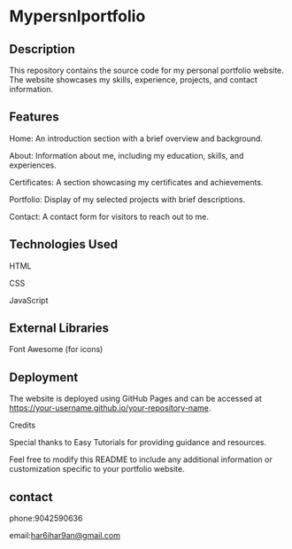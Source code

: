# Mypersnlportfolio

## Description

This repository contains the source code for my personal portfolio website. The website showcases my skills, experience, projects, and contact information.

## Features

Home: An introduction section with a brief overview and background.

About: Information about me, including my education, skills, and experiences.

Certificates: A section showcasing my certificates and achievements.

Portfolio: Display of my selected projects with brief descriptions.

Contact: A contact form for visitors to reach out to me.

## Technologies Used

HTML

CSS

JavaScript

## External Libraries

Font Awesome (for icons)

## Deployment

The website is deployed using GitHub Pages and can be accessed at https://your-username.github.io/your-repository-name.


Credits

Special thanks to Easy Tutorials for providing guidance and resources.

Feel free to modify this README to include any additional information or customization specific to your portfolio website.

## contact

phone:9042590636

email:har6ihar9an@gmail.com
